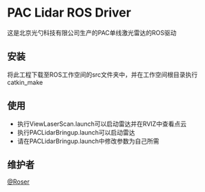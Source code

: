 # PAC Lidar ROS Driver

这是北京光勺科技有限公司生产的PAC单线激光雷达的ROS驱动

## 安装

将此工程下载至ROS工作空间的src文件夹中，并在工作空间根目录执行catkin_make

## 使用

* 执行ViewLaserScan.launch可以启动雷达并在RVIZ中查看点云
* 执行PACLidarBringup.launch可以启动雷达
* 请在PACLidarBringup.launch中修改参数为自己所需

## 维护者

[@Roser](https://github.com/InfinityStar)